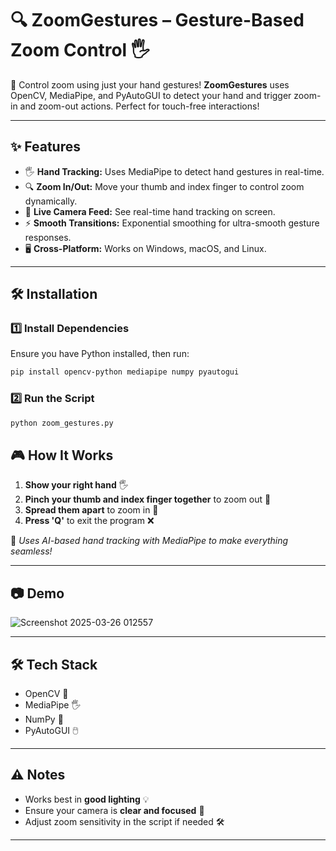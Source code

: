 
# 🔍 ZoomGestures – Gesture-Based Zoom Control 🖐️

🚀 Control zoom using just your hand gestures! **ZoomGestures** uses OpenCV, MediaPipe, and PyAutoGUI to detect your hand and trigger zoom-in and zoom-out actions. Perfect for touch-free interactions!  

---

## ✨ Features
- 🖐️ **Hand Tracking:** Uses MediaPipe to detect hand gestures in real-time.  
- 🔍 **Zoom In/Out:** Move your thumb and index finger to control zoom dynamically.  
- 🎥 **Live Camera Feed:** See real-time hand tracking on screen.  
- ⚡ **Smooth Transitions:** Exponential smoothing for ultra-smooth gesture responses.  
- 🖥️ **Cross-Platform:** Works on Windows, macOS, and Linux.  

---

## 🛠️ Installation  

### 1️⃣ Install Dependencies  
Ensure you have Python installed, then run:  
```bash
pip install opencv-python mediapipe numpy pyautogui
```

### 2️⃣ Run the Script  
```bash
python zoom_gestures.py
```



## 🎮 How It Works  
1. **Show your right hand** 🖐️  
2. **Pinch your thumb and index finger together** to zoom out 🔽  
3. **Spread them apart** to zoom in 🔼  
4. **Press 'Q'** to exit the program ❌  

🤖 *Uses AI-based hand tracking with MediaPipe to make everything seamless!*  

---

## 📷 Demo  
![Screenshot 2025-03-26 012557](https://github.com/user-attachments/assets/86ba3c0c-71cc-48bc-91c4-b791e7168fe0)


---

## 🛠️ Tech Stack  
- OpenCV 🎥  
- MediaPipe 🖐️  
- NumPy 🔢  
- PyAutoGUI 🖱️  

---

## ⚠️ Notes  
- Works best in **good lighting** 💡  
- Ensure your camera is **clear and focused** 🎯  
- Adjust zoom sensitivity in the script if needed 🛠️  

---

